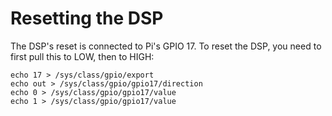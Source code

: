 # Resetting the DSP

The DSP's reset is connected to Pi's GPIO 17. To reset the DSP, you need to first pull this to LOW, then to HIGH:

```
echo 17 > /sys/class/gpio/export
echo out > /sys/class/gpio/gpio17/direction
echo 0 > /sys/class/gpio/gpio17/value
echo 1 > /sys/class/gpio/gpio17/value
```
